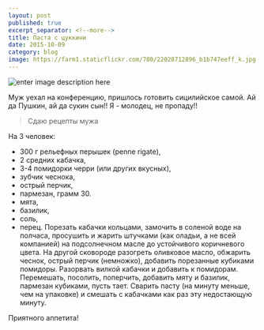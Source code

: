 ```yaml
---
layout: post
published: true
excerpt_separator: <!--more-->
title: Паста с цуккини
date: 2015-10-09
category: blog
image: https://farm1.staticflickr.com/780/22028712896_b1b747eeff_k.jpg
---
```


![enter image description here](https://farm1.staticflickr.com/780/22028712896_b1b747eeff_k.jpg)

Муж уехал на конференцию, пришлось готовить сицилийское самой.
Ай да Пушкин, ай да сукин сын!! Я - молодец, не пропаду!! 

> Сдаю рецепты мужа
 
На 3 человек:
 - 300 г рельефных перышек (penne rigate), 
 - 2 средних кабачка,
 - 3-4 помидорки черри (или других вкусных), 
 - зубчик чеснока,
 - острый перчик, 
 - пармезан, грамм 30.
 - мята, 
 - базилик,
 - соль,
 - перец.
Порезать кабачки кольцами, замочить в соленой воде на полчаса, просушить и жарить штучками (как оладьи, а не всей компанией) на подсолнечном масле до устойчивого коричневого цвета. 
На другой сковороде разогреть оливковое масло, обжарить чеснок, острый перчик (немножко), добавить порезанные кубиками помидоры. 
Разорвать вилкой кабачки и добавить к помидорам. 
Перемешать, посолить, поперчить, добавить мяту и базилик, пармезан кубиками, пусть тает. 
Сварить пасту (на минуту меньше, чем на упаковке) и смешать с кабачками как раз эту недостающую минуту.

Приятного аппетита!

